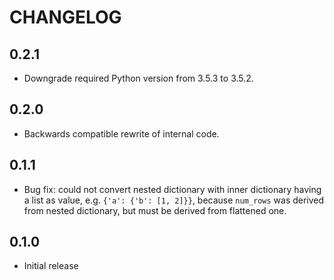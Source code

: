 # CHANGELOG

## 0.2.1
* Downgrade required Python version from 3.5.3 to 3.5.2.

## 0.2.0
* Backwards compatible rewrite of internal code.

## 0.1.1
* Bug fix: could not convert nested dictionary with inner dictionary having a list as value, e.g. `{'a': {'b': [1, 2]}}`, because `num_rows` was derived from nested dictionary, but must be derived from flattened one. 

## 0.1.0
* Initial release
